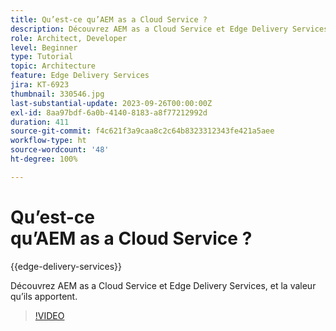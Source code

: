 ```yaml
---
title: Qu’est-ce qu’AEM as a Cloud Service ?
description: Découvrez AEM as a Cloud Service et Edge Delivery Services, et la valeur qu’ils apportent.
role: Architect, Developer
level: Beginner
type: Tutorial
topic: Architecture
feature: Edge Delivery Services
jira: KT-6923
thumbnail: 330546.jpg
last-substantial-update: 2023-09-26T00:00:00Z
exl-id: 8aa97bdf-6a0b-4140-8183-a8f77212992d
duration: 411
source-git-commit: f4c621f3a9caa8c2c64b8323312343fe421a5aee
workflow-type: ht
source-wordcount: '48'
ht-degree: 100%

---
```


# Qu’est-ce qu’AEM as a Cloud Service ?

{{edge-delivery-services}}

Découvrez AEM as a Cloud Service et Edge Delivery Services, et la valeur qu’ils apportent.

>[!VIDEO](https://video.tv.adobe.com/v/346160?quality=12&learn=on&captions=fre_fr)
